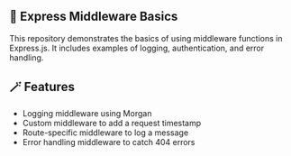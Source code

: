 ## 💫 Express Middleware Basics

This repository demonstrates the basics of using middleware functions in Express.js. It includes examples of logging, authentication, and error handling.

## 🪄 Features

- Logging middleware using Morgan
- Custom middleware to add a request timestamp
- Route-specific middleware to log a message
- Error handling middleware to catch 404 errors
